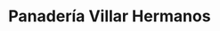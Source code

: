 ---
title: "Panadería Villar Hermanos"
url: /santo-domingo/panaderia-villar-hermanos/
shop: Bäckerei
---